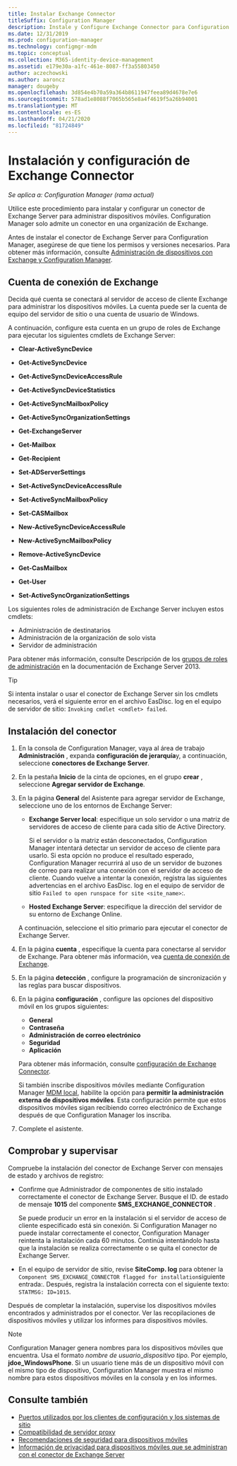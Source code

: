 ```yaml
---
title: Instalar Exchange Connector
titleSuffix: Configuration Manager
description: Instale y Configure Exchange Connector para Configuration Manager para administrar dispositivos móviles a través de ActiveSync.
ms.date: 12/31/2019
ms.prod: configuration-manager
ms.technology: configmgr-mdm
ms.topic: conceptual
ms.collection: M365-identity-device-management
ms.assetid: e179e30a-a1fc-461e-8087-ff3a55803450
author: aczechowski
ms.author: aaroncz
manager: dougeby
ms.openlocfilehash: 3d854e4b70a59a364b8611947feea89d4678e7e6
ms.sourcegitcommit: 578ad1e8088f7065b565e8a4f4619f5a26b94001
ms.translationtype: MT
ms.contentlocale: es-ES
ms.lasthandoff: 04/21/2020
ms.locfileid: "81724849"
---
```

# <a name="install-and-configure-the-exchange-connector"></a>Instalación y configuración de Exchange Connector

*Se aplica a: Configuration Manager (rama actual)*

Utilice este procedimiento para instalar y configurar un conector de Exchange Server para administrar dispositivos móviles. Configuration Manager solo admite un conector en una organización de Exchange.

Antes de instalar el conector de Exchange Server para Configuration Manager, asegúrese de que tiene los permisos y versiones necesarios. Para obtener más información, consulte [Administración de dispositivos con Exchange y Configuration Manager](manage-mobile-devices-with-exchange-activesync.md#prerequisites).

## <a name="exchange-connection-account"></a>Cuenta de conexión de Exchange

Decida qué cuenta se conectará al servidor de acceso de cliente Exchange para administrar los dispositivos móviles. La cuenta puede ser la cuenta de equipo del servidor de sitio o una cuenta de usuario de Windows.

A continuación, configure esta cuenta en un grupo de roles de Exchange para ejecutar los siguientes cmdlets de Exchange Server:

- **Clear-ActiveSyncDevice**  

- **Get-ActiveSyncDevice**  

- **Get-ActiveSyncDeviceAccessRule**  

- **Get-ActiveSyncDeviceStatistics**  

- **Get-ActiveSyncMailboxPolicy**  

- **Get-ActiveSyncOrganizationSettings**  

- **Get-ExchangeServer**  

- **Get-Mailbox**

- **Get-Recipient**  

- **Set-ADServerSettings**  

- **Set-ActiveSyncDeviceAccessRule**  

- **Set-ActiveSyncMailboxPolicy**  

- **Set-CASMailbox**  

- **New-ActiveSyncDeviceAccessRule**  

- **New-ActiveSyncMailboxPolicy**  

- **Remove-ActiveSyncDevice**  

- **Get-CasMailbox**  

- **Get-User**  

- **Set-ActiveSyncOrganizationSettings**  

Los siguientes roles de administración de Exchange Server incluyen estos cmdlets:

- Administración de destinatarios
- Administración de la organización de solo vista
- Servidor de administración

Para obtener más información, consulte Descripción de los [grupos de roles de administración](https://docs.microsoft.com/exchange/understanding-management-role-groups-exchange-2013-help) en la documentación de Exchange Server 2013.

> [!TIP]  
> Si intenta instalar o usar el conector de Exchange Server sin los cmdlets necesarios, verá el siguiente error en el archivo EasDisc. log en el equipo de servidor de sitio: `Invoking cmdlet <cmdlet> failed`.

## <a name="install-the-connector"></a>Instalación del conector

1. En la consola de Configuration Manager, vaya al área de trabajo **Administración** , expanda **configuración de jerarquía**y, a continuación, seleccione **conectores de Exchange Server**.

1. En la pestaña **Inicio** de la cinta de opciones, en el grupo **crear** , seleccione **Agregar servidor de Exchange**.

1. En la página **General** del Asistente para agregar servidor de Exchange, seleccione uno de los entornos de Exchange Server:

    - **Exchange Server local**: especifique un solo servidor o una matriz de servidores de acceso de cliente para cada sitio de Active Directory.

        Si el servidor o la matriz están desconectados, Configuration Manager intentará detectar un servidor de acceso de cliente para usarlo. Si esta opción no produce el resultado esperado, Configuration Manager recurrirá al uso de un servidor de buzones de correo para realizar una conexión con el servidor de acceso de cliente. Cuando vuelve a intentar la conexión, registra las siguientes advertencias en el archivo EasDisc. log en el equipo de servidor de sitio `Failed to open runspace for site <site_name>`:.

    - **Hosted Exchange Server**: especifique la dirección del servidor de su entorno de Exchange Online.

    A continuación, seleccione el sitio primario para ejecutar el conector de Exchange Server.

1. En la página **cuenta** , especifique la cuenta para conectarse al servidor de Exchange. Para obtener más información, vea [cuenta de conexión de Exchange](#exchange-connection-account).

1. En la página **detección** , configure la programación de sincronización y las reglas para buscar dispositivos.

1. En la página **configuración** , configure las opciones del dispositivo móvil en los grupos siguientes:

    - **General**
    - **Contraseña**
    - **Administración de correo electrónico**
    - **Seguridad**
    - **Aplicación**

    Para obtener más información, consulte [configuración de Exchange Connector](manage-mobile-devices-with-exchange-activesync.md#policies).

    Si también inscribe dispositivos móviles mediante Configuration Manager [MDM local](../understand/manage-mobile-devices-with-on-premises-infrastructure.md), habilite la opción para **permitir la administración externa de dispositivos móviles**. Esta configuración permite que estos dispositivos móviles sigan recibiendo correo electrónico de Exchange después de que Configuration Manager los inscriba.

1. Complete el asistente.

## <a name="verify-and-monitor"></a>Comprobar y supervisar

Compruebe la instalación del conector de Exchange Server con mensajes de estado y archivos de registro:

- Confirme que Administrador de componentes de sitio instalado correctamente el conector de Exchange Server. Busque el ID. de estado de mensaje **1015** del componente **SMS_EXCHANGE_CONNECTOR** .

    Se puede producir un error en la instalación si el servidor de acceso de cliente especificado está sin conexión. Si Configuration Manager no puede instalar correctamente el conector, Configuration Manager reintenta la instalación cada 60 minutos. Continúa intentándolo hasta que la instalación se realiza correctamente o se quita el conector de Exchange Server.

- En el equipo de servidor de sitio, revise **SiteComp. log** para obtener la `Component SMS_EXCHANGE_CONNECTOR flagged for installation`siguiente entrada:. Después, registra la instalación correcta con el siguiente texto: `STATMSG: ID=1015`.

Después de completar la instalación, supervise los dispositivos móviles encontrados y administrados por el conector. Ver las recopilaciones de dispositivos móviles y utilizar los informes para dispositivos móviles.

> [!NOTE]  
> Configuration Manager genera nombres para los dispositivos móviles que encuentra. Usa el formato *nombre de usuario*_*dispositivo tipo*. Por ejemplo, **jdoe_WindowsPhone**. Si un usuario tiene más de un dispositivo móvil con el mismo tipo de dispositivo, Configuration Manager muestra el mismo nombre para estos dispositivos móviles en la consola y en los informes.  

## <a name="see-also"></a>Consulte también

- [Puertos utilizados por los clientes de configuración y los sistemas de sitio](../../core/plan-design/hierarchy/ports.md#BKMK_PortsExchangeConnectorHosted)
- [Compatibilidad de servidor proxy](../../core/plan-design/network/proxy-server-support.md#site-system-roles-that-use-a-proxy)
- [Recomendaciones de seguridad para dispositivos móviles](../../core/clients/deploy/plan/security-and-privacy-for-clients.md#bkmk_mobile)
- [Información de privacidad para dispositivos móviles que se administran con el conector de Exchange Server](../../core/clients/deploy/plan/security-and-privacy-for-clients.md#BKMK_Privacy_ExchangeConnector)
